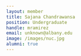 ```yaml
---
layout: member
title: Sajana Chandrawansa
position: Undergraduate
handle: mramirez
email: unknown@albany.edu
image: /images/nuc.jpg
alumni: true
---
```


